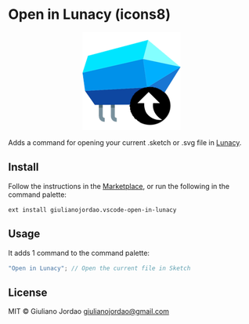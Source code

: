 # Open in Lunacy (icons8)

<p align="center">
	<img src="https://raw.githubusercontent.com/giulianojordao/vscode-open-in-lunacy/master/resources/logo.png" alt="Logo">
</p>

Adds a command for opening your current .sketch or .svg file in
[Lunacy](https://icons8.com.br/lunacy).

## Install

Follow the instructions in the
[Marketplace](https://marketplace.visualstudio.com/items?itemName=giulianojordao.open-in-lunacy),
or run the following in the command palette:

```shell
ext install giulianojordao.vscode-open-in-lunacy
```

## Usage

It adds 1 command to the command palette:

```js
"Open in Lunacy"; // Open the current file in Sketch
```

## License

MIT © Giuliano Jordao <giulianojordao@gmail.com>

